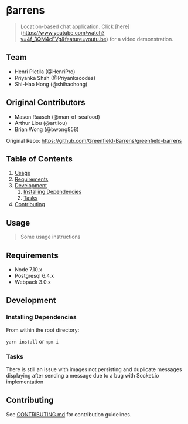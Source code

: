 # βarrens

> Location-based chat application. Click [here] (https://www.youtube.com/watch?v=4f_3QM4cEVg&feature=youtu.be) for a video demonstration.

## Team 

  - Henri Pietila (@HenriPro)
  - Priyanka Shah (@Priyankacodes)
  - Shi-Hao Hong (@shihaohong)

## Original Contributors

  - Mason Raasch (@man-of-seafood)
  - Arthur Liou (@artliou)
  - Brian Wong (@bwong858)

  Original Repo: https://github.com/Greenfield-Barrens/greenfield-barrens

## Table of Contents

1. [Usage](#Usage)
2. [Requirements](#requirements)
3. [Development](#development)
    1. [Installing Dependencies](#installing-dependencies)
    2. [Tasks](#tasks)
4. [Contributing](#contributing)

## Usage

> Some usage instructions

## Requirements

- Node 7.10.x
- Postgresql 6.4.x
- Webpack 3.0.x

## Development

### Installing Dependencies

From within the root directory:

`yarn install` or `npm i`

### Tasks

There is still an issue with images not persisting and duplicate messages displaying after sending a message due to a bug with Socket.io implementation

## Contributing

See [CONTRIBUTING.md](CONTRIBUTING.md) for contribution guidelines.
